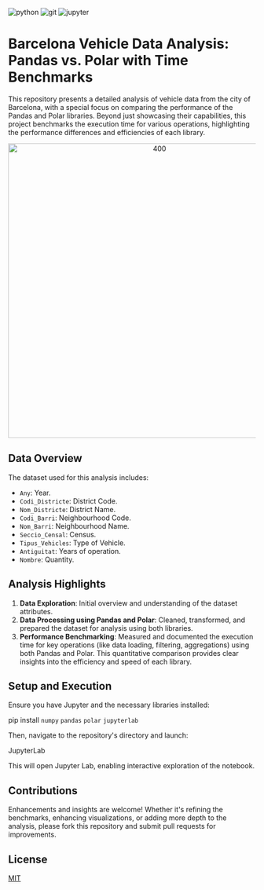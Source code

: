 ![python](https://img.shields.io/badge/Python-3776AB?style=for-the-badge&logo=python&logoColor=white)
![git](https://img.shields.io/badge/GIT-E44C30?style=for-the-badge&logo=git&logoColor=white)
![jupyter](https://img.shields.io/badge/Made%20with-Jupyter-orange?style=for-the-badge&logo=Jupyter)

# Barcelona Vehicle Data Analysis: Pandas vs. Polar with Time Benchmarks

This repository presents a detailed analysis of vehicle data from the city of Barcelona, with a special focus on comparing the performance of the Pandas and Polar libraries. Beyond just showcasing their capabilities, this project benchmarks the execution time for various operations, highlighting the performance differences and efficiencies of each library.

<p align="center">
	<img src="https://www.datacamp.com/tutorial/high-performance-data-manipulation-in-python-pandas2-vs-polars" alt="400" width="600"/>
</p>

## Data Overview

The dataset used for this analysis includes:

- `Any`: Year.
- `Codi_Districte`: District Code.
- `Nom_Districte`: District Name.
- `Codi_Barri`: Neighbourhood Code.
- `Nom_Barri`: Neighbourhood Name.
- `Seccio_Censal`: Census.
- `Tipus_Vehicles`: Type of Vehicle.
- `Antiguitat`: Years of operation.
- `Nombre`: Quantity.

## Analysis Highlights

1. **Data Exploration**: Initial overview and understanding of the dataset attributes.
2. **Data Processing using Pandas and Polar**: Cleaned, transformed, and prepared the dataset for analysis using both libraries.
3. **Performance Benchmarking**: Measured and documented the execution time for key operations (like data loading, filtering, aggregations) using both Pandas and Polar. This quantitative comparison provides clear insights into the efficiency and speed of each library.

## Setup and Execution

Ensure you have Jupyter and the necessary libraries installed:

pip install `numpy` `pandas` `polar` `jupyterlab`


Then, navigate to the repository's directory and launch:

JupyterLab

This will open Jupyter Lab, enabling interactive exploration of the notebook.

## Contributions

Enhancements and insights are welcome! Whether it's refining the benchmarks, enhancing visualizations, or adding more depth to the analysis, please fork this repository and submit pull requests for improvements.

## License

[MIT](https://choosealicense.com/licenses/mit/)
